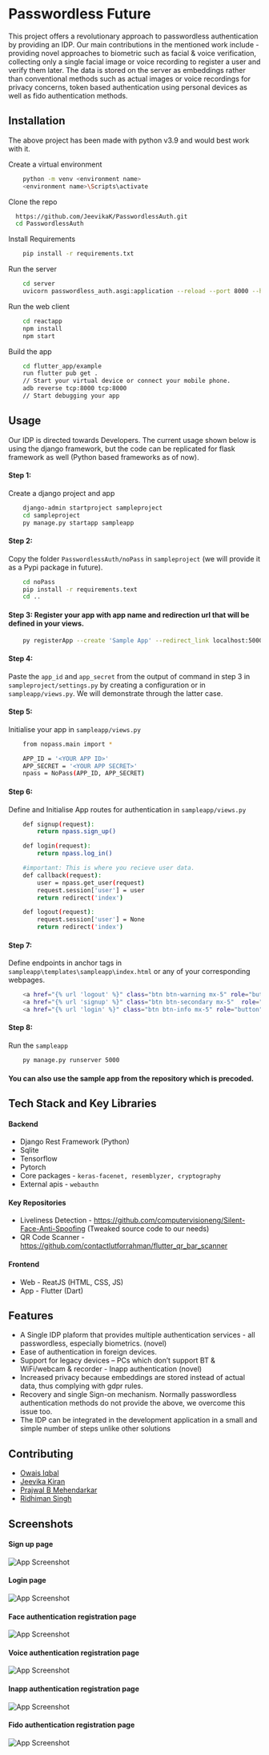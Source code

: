 
# Passwordless Future 

This project offers a revolutionary approach to passwordless authentication by providing an IDP. Our main contributions in the mentioned work include - providing novel approaches to biometric such as facial & voice verification, collecting only a single facial image or voice recording to register a user and verify them later. The data is stored on the server as embeddings rather than conventional methods such as actual images or voice recordings for privacy concerns, token based authentication using personal devices as well as fido authentication methods.
## Installation

The above project has been made with python v3.9 and would best work with it.

Create a virtual environment
```bash
    python -m venv <environment name>
    <environment name>\Scripts\activate
```

Clone the repo
```bash
  https://github.com/JeevikaK/PasswordlessAuth.git
  cd PasswordlessAuth
```

Install Requirements
```bash
    pip install -r requirements.txt
```

Run the server
```bash
    cd server
    uvicorn passwordless_auth.asgi:application --reload --port 8000 --host localhost
```

Run the web client
```bash
    cd reactapp
    npm install 
    npm start
```

Build the app
```bash
    cd flutter_app/example
    run flutter pub get . 
    // Start your virtual device or connect your mobile phone.
    adb reverse tcp:8000 tcp:8000
    // Start debugging your app 
```



## Usage

Our IDP is directed towards Developers. The current usage shown below is using the django framework, but the code can be replicated for flask framework as well (Python based frameworks as of now).

#### Step 1: 
Create a django project and app
```bash
    django-admin startproject sampleproject
    cd sampleproject
    py manage.py startapp sampleapp
```

#### Step 2: 
Copy the folder ``PasswordlessAuth/noPass`` in ``sampleproject`` (we will provide it as a Pypi package in future). 
```bash
    cd noPass
    pip install -r requirements.text
    cd ..
```

#### Step 3: Register your app with app name and redirection url that will be defined in your views.
```bash
    py registerApp --create 'Sample App' --redirect_link localhost:5000/callback
```

#### Step 4: 
Paste the ``app_id`` and ``app_secret`` from the output of command in step 3 in ``sampleproject/settings.py`` by creating a configuration or in ``sampleapp/views.py``. We will demonstrate through the latter case.

#### Step 5: 
Initialise your app in ``sampleapp/views.py``

```bash
    from nopass.main import *

    APP_ID = '<YOUR APP ID>'
    APP_SECRET = '<YOUR APP SECRET>'
    npass = NoPass(APP_ID, APP_SECRET)
```

#### Step 6: 
Define and Initialise App routes for authentication in ``sampleapp/views.py``
```bash
    def signup(request):
        return npass.sign_up()

    def login(request):
        return npass.log_in()

    #important: This is where you recieve user data.
    def callback(request): 
        user = npass.get_user(request)
        request.session['user'] = user
        return redirect('index')

    def logout(request):
        request.session['user'] = None
        return redirect('index')
```

#### Step 7: 
Define endpoints in anchor tags in ``sampleapp\templates\sampleapp\index.html`` or any of your corresponding webpages.
```bash
    <a href="{% url 'logout' %}" class="btn btn-warning mx-5" role="button">Log out</a>
    <a href="{% url 'signup' %}" class="btn btn-secondary mx-5"  role="button">Sign up</a>
    <a href="{% url 'login' %}" class="btn btn-info mx-5" role="button" >Log in</a>
```

#### Step 8: 
Run the ``sampleapp``
```bash
    py manage.py runserver 5000
```

#### You can also use the sample app from the repository which is precoded.


## Tech Stack and Key Libraries


#### Backend
- Django Rest Framework (Python)
- Sqlite
- Tensorflow
- Pytorch
- Core packages - ``keras-facenet, resemblyzer, cryptography``
- External apis - ``webauthn ``

#### Key Repositories
- Liveliness Detection - https://github.com/computervisioneng/Silent-Face-Anti-Spoofing (Tweaked source code to our needs)
- QR Code Scanner - https://github.com/contactlutforrahman/flutter_qr_bar_scanner

#### Frontend 
- Web - ReatJS (HTML, CSS, JS)
- App - Flutter (Dart)

## Features

- A Single IDP plaform that provides multiple authentication     services - all passwordless, especially biometrics. (novel)
- Ease of authentication in foreign devices.
- Support for legacy devices – PCs which don’t support BT & WiFi/webcam & recorder - Inapp authentication (novel)
- Increased privacy because embeddings are stored instead of actual data, thus complying with gdpr rules.
- Recovery and single Sign-on mechanism. Normally passwordless authentication methods do not provide the above, we overcome this issue too.
- The IDP can be integrated in the development application in a small and simple number of steps unlike other solutions


## Contributing

* [Owais Iqbal](https://github.com/Shades-en)
* [Jeevika Kiran](https://github.com/JeevikaK)
* [Prajwal B Mehendarkar](https://github.com/Prajwal-2002)
* [Ridhiman Singh]()


## Screenshots

#### Sign up page
![App Screenshot](https://drive.google.com/uc?export=view&id=1CZpwOUMIN7oGbGRPc7EHcN70tNhTCgQq)

#### Login page
![App Screenshot](https://drive.google.com/uc?export=view&id=1Zo_1sustw90gDTO1w1dj4U5LV9ENCqpN)

#### Face authentication registration page
![App Screenshot](https://drive.google.com/uc?export=view&id=1Tp1D9wU-GZsj8Ld46Lm968XKk-yr2yls)

#### Voice authentication registration page
![App Screenshot](https://drive.google.com/uc?export=view&id=1CN6zZurARq34xnkW1QdsAfyk7gkegTZg)

#### Inapp authentication registration page
![App Screenshot](https://drive.google.com/uc?export=view&id=13ti_nYRYzooBpNUqd8iSGzh8R-2dDe2p)

#### Fido authentication registration page
![App Screenshot](https://drive.google.com/uc?export=view&id=1EnnpbvmlbJag2A8C84BIbSoMKhx3TQbh)
